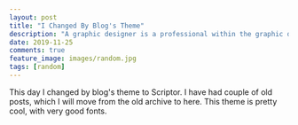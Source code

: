 ```yaml
---
layout: post
title: "I Changed By Blog's Theme"
description: "A graphic designer is a professional within the graphic design and graphic arts industry."
date: 2019-11-25
comments: true
feature_image: images/random.jpg
tags: [random]
---
```


This day I changed by blog's theme to Scriptor. I have had couple of old posts, which I 
will move from the old archive to here. This theme is pretty cool, with very good fonts.